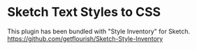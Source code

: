 # Sketch Text Styles to CSS

This plugin has been bundled with "Style Inventory" for Sketch. 
https://github.com/getflourish/Sketch-Style-Inventory
